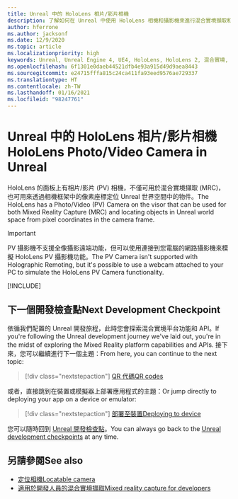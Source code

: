 ```yaml
---
title: Unreal 中的 HoloLens 相片/影片相機
description: 了解如何在 Unreal 中使用 HoloLens 相機和攝影機來進行混合實境擷取和物件定位。
author: hferrone
ms.author: jacksonf
ms.date: 12/9/2020
ms.topic: article
ms.localizationpriority: high
keywords: Unreal, Unreal Engine 4, UE4, HoloLens, HoloLens 2, 混合實境, 開發, 功能, 文件, 指南, 全像投影, 相機, PV 相機, MRC, 混合實境頭戴式裝置, windows 混合實境頭戴式裝置, 虛擬實境頭戴式裝置
ms.openlocfilehash: 6f1301e0daeb44521dfb4e93a915d49d9aea8443
ms.sourcegitcommit: e24715fffa815c24ca411fa93eed9576ae729337
ms.translationtype: HT
ms.contentlocale: zh-TW
ms.lasthandoff: 01/16/2021
ms.locfileid: "98247761"
---
```

# <a name="hololens-photovideo-camera-in-unreal"></a><span data-ttu-id="345f3-104">Unreal 中的 HoloLens 相片/影片相機</span><span class="sxs-lookup"><span data-stu-id="345f3-104">HoloLens Photo/Video Camera in Unreal</span></span>

<span data-ttu-id="345f3-105">HoloLens 的面板上有相片/影片 (PV) 相機，不僅可用於混合實境擷取 (MRC)，也可用來透過相機框架中的像素座標定位 Unreal 世界空間中的物件。</span><span class="sxs-lookup"><span data-stu-id="345f3-105">The HoloLens has a Photo/Video (PV) Camera on the visor that can be used for both Mixed Reality Capture (MRC) and locating objects in Unreal world space from pixel coordinates in the camera frame.</span></span>

> [!IMPORTANT]
> <span data-ttu-id="345f3-106">PV 攝影機不支援全像攝影遠端功能，但可以使用連接到您電腦的網路攝影機來模擬 HoloLens PV 攝影機功能。</span><span class="sxs-lookup"><span data-stu-id="345f3-106">The PV Camera isn't supported with Holographic Remoting, but it's possible to use a webcam attached to your PC to simulate the HoloLens PV Camera functionality.</span></span>

[!INCLUDE[](includes/tabs-pv-camera.md)]

## <a name="next-development-checkpoint"></a><span data-ttu-id="345f3-107">下一個開發檢查點</span><span class="sxs-lookup"><span data-stu-id="345f3-107">Next Development Checkpoint</span></span>

<span data-ttu-id="345f3-108">依循我們配置的 Unreal 開發旅程，此時您會探索混合實境平台功能和 API。</span><span class="sxs-lookup"><span data-stu-id="345f3-108">If you're following the Unreal development journey we've laid out, you're in the midst of exploring the Mixed Reality platform capabilities and APIs.</span></span> <span data-ttu-id="345f3-109">接下來，您可以繼續進行下一個主題：</span><span class="sxs-lookup"><span data-stu-id="345f3-109">From here, you can continue to the next topic:</span></span>

> [!div class="nextstepaction"]
> [<span data-ttu-id="345f3-110">QR 代碼</span><span class="sxs-lookup"><span data-stu-id="345f3-110">QR codes</span></span>](unreal-qr-codes.md)

<span data-ttu-id="345f3-111">或者，直接跳到在裝置或模擬器上部署應用程式的主題：</span><span class="sxs-lookup"><span data-stu-id="345f3-111">Or jump directly to deploying your app on a device or emulator:</span></span>

> [!div class="nextstepaction"]
> [<span data-ttu-id="345f3-112">部署至裝置</span><span class="sxs-lookup"><span data-stu-id="345f3-112">Deploying to device</span></span>](unreal-deploying.md)

<span data-ttu-id="345f3-113">您可以隨時回到 [Unreal 開發檢查點](unreal-development-overview.md#3-advanced-features)。</span><span class="sxs-lookup"><span data-stu-id="345f3-113">You can always go back to the [Unreal development checkpoints](unreal-development-overview.md#3-advanced-features) at any time.</span></span>

## <a name="see-also"></a><span data-ttu-id="345f3-114">另請參閱</span><span class="sxs-lookup"><span data-stu-id="345f3-114">See also</span></span>

* [<span data-ttu-id="345f3-115">定位相機</span><span class="sxs-lookup"><span data-stu-id="345f3-115">Locatable camera</span></span>](../platform-capabilities-and-apis/locatable-camera.md)
* [<span data-ttu-id="345f3-116">適用於開發人員的混合實境擷取</span><span class="sxs-lookup"><span data-stu-id="345f3-116">Mixed reality capture for developers</span></span>](../platform-capabilities-and-apis/mixed-reality-capture-for-developers.md)
